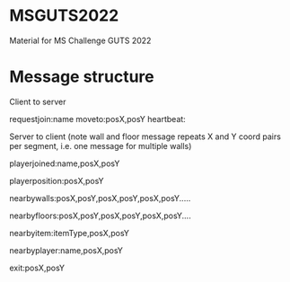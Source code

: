 # MSGUTS2022
Material for MS Challenge GUTS 2022


# Message structure

Client to server 

requestjoin:name
moveto:posX,posY
heartbeat:

Server to client (note wall and floor message repeats X and Y coord pairs per segment, i.e. one message for multiple walls)

playerjoined:name,posX,posY

playerposition:posX,posY

nearbywalls:posX,posY,posX,posY,posX,posY.....

nearbyfloors:posX,posY,posX,posY,posX,posY....

nearbyitem:itemType,posX,posY

nearbyplayer:name,posX,posY

exit:posX,posY
